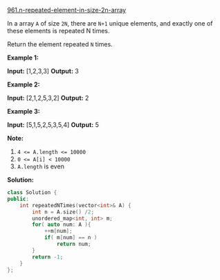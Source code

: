 [961.n-repeated-element-in-size-2n-array](https://leetcode.com/problems/n-repeated-element-in-size-2n-array/)  

In a array `A` of size `2N`, there are `N+1` unique elements, and exactly one of these elements is repeated N times.

Return the element repeated `N` times.

**Example 1:**

**Input:** \[1,2,3,3\]
**Output:** 3

**Example 2:**

**Input:** \[2,1,2,5,3,2\]
**Output:** 2

**Example 3:**

**Input:** \[5,1,5,2,5,3,5,4\]
**Output:** 5

**Note:**

1.  `4 <= A.length <= 10000`
2.  `0 <= A[i] < 10000`
3.  `A.length` is even  



**Solution:**  

```cpp
class Solution {
public:
    int repeatedNTimes(vector<int>& A) {
        int n = A.size() /2;
        unordered_map<int, int> m;
        for( auto num: A ){
            ++m[num];
            if( m[num] == n )
                return num;
        }
        return -1;
    }
};
```
      